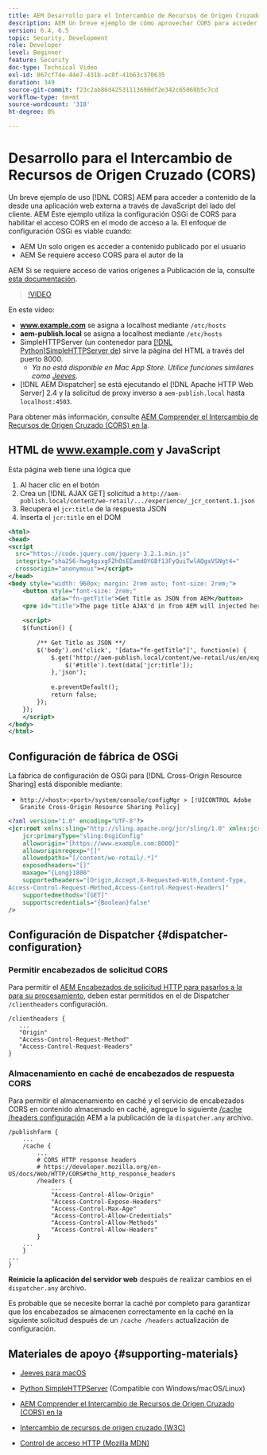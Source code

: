 ```yaml
---
title: AEM Desarrollo para el Intercambio de Recursos de Origen Cruzado (CORS) con la ayuda de la comunidad de
description: AEM Un breve ejemplo de cómo aprovechar CORS para acceder a contenido de la desde una aplicación web externa a través de JavaScript del lado del cliente.
version: 6.4, 6.5
topic: Security, Development
role: Developer
level: Beginner
feature: Security
doc-type: Technical Video
exl-id: 867cf74e-44e7-431b-ac8f-41b63c370635
duration: 349
source-git-commit: f23c2ab86d42531113690df2e342c65060b5c7cd
workflow-type: tm+mt
source-wordcount: '318'
ht-degree: 0%

---
```


# Desarrollo para el Intercambio de Recursos de Origen Cruzado (CORS)

Un breve ejemplo de uso [!DNL CORS] AEM para acceder a contenido de la desde una aplicación web externa a través de JavaScript del lado del cliente. AEM Este ejemplo utiliza la configuración OSGi de CORS para habilitar el acceso CORS en el modo de acceso a la. El enfoque de configuración OSGi es viable cuando:

* AEM Un solo origen es acceder a contenido publicado por el usuario
* AEM Se requiere acceso CORS para el autor de la

AEM Si se requiere acceso de varios orígenes a Publicación de la, consulte [esta documentación](https://experienceleague.adobe.com/docs/experience-manager-learn/getting-started-with-aem-headless/deployments/configurations/cors.html?lang=en#dispatcher-configuration).

>[!VIDEO](https://video.tv.adobe.com/v/18837?quality=12&learn=on)

En este vídeo:

* **www.example.com** se asigna a localhost mediante `/etc/hosts`
* **aem-publish.local** se asigna a localhost mediante `/etc/hosts`
* SimpleHTTPServer (un contenedor para [[!DNL Python]SimpleHTTPServer de](https://docs.python.org/2/library/simplehttpserver.html)) sirve la página del HTML a través del puerto 8000.
   * _Ya no está disponible en Mac App Store. Utilice funciones similares como [Jeeves](https://apps.apple.com/us/app/jeeves-local-http-server/id980824182?mt=12)._
* [!DNL AEM Dispatcher] se está ejecutando el [!DNL Apache HTTP Web Server] 2.4 y la solicitud de proxy inverso a `aem-publish.local` hasta `localhost:4503`.

Para obtener más información, consulte [AEM Comprender el Intercambio de Recursos de Origen Cruzado (CORS) en la](./understand-cross-origin-resource-sharing.md).

## HTML de www.example.com y JavaScript

Esta página web tiene una lógica que

1. Al hacer clic en el botón
1. Crea un [!DNL AJAX GET] solicitud a `http://aem-publish.local/content/we-retail/.../experience/_jcr_content.1.json`
1. Recupera el `jcr:title` de la respuesta JSON
1. Inserta el `jcr:title` en el DOM

```xml
<html>
<head>
<script
  src="https://code.jquery.com/jquery-3.2.1.min.js"
  integrity="sha256-hwg4gsxgFZhOsEEamdOYGBf13FyQuiTwlAQgxVSNgt4="
  crossorigin="anonymous"></script>   
</head>
<body style="width: 960px; margin: 2rem auto; font-size: 2rem;">
    <button style="font-size: 2rem;"
            data="fn-getTitle">Get Title as JSON from AEM</button>
    <pre id="title">The page title AJAX'd in from AEM will injected here</pre>
    
    <script>
    $(function() { 
        
        /** Get Title as JSON **/
        $('body').on('click', '[data="fn-getTitle"]', function(e) { 
            $.get('http://aem-publish.local/content/we-retail/us/en/experience/_jcr_content.1.json', function(data) {
                $('#title').text(data['jcr:title']);
            },'json');
            
            e.preventDefault();
            return false;
        });
    });
    </script>
</body>
</html>
```

## Configuración de fábrica de OSGi

La fábrica de configuración de OSGi para [!DNL Cross-Origin Resource Sharing] está disponible mediante:

* `http://<host>:<port>/system/console/configMgr > [!UICONTROL Adobe Granite Cross-Origin Resource Sharing Policy]`

```xml
<?xml version="1.0" encoding="UTF-8"?>
<jcr:root xmlns:sling="http://sling.apache.org/jcr/sling/1.0" xmlns:jcr="http://www.jcp.org/jcr/1.0"
    jcr:primaryType="sling:OsgiConfig"
    alloworigin="[https://www.example.com:8000]"
    alloworiginregexp="[]"
    allowedpaths="[/content/we-retail/.*]"
    exposedheaders="[]"
    maxage="{Long}1800"
    supportedheaders="[Origin,Accept,X-Requested-With,Content-Type,
Access-Control-Request-Method,Access-Control-Request-Headers]"
    supportedmethods="[GET]"
    supportscredentials="{Boolean}false"
/>
```

## Configuración de Dispatcher {#dispatcher-configuration}

### Permitir encabezados de solicitud CORS

Para permitir el [AEM Encabezados de solicitud HTTP para pasarlos a la para su procesamiento](https://experienceleague.adobe.com/docs/experience-manager-dispatcher/using/configuring/dispatcher-configuration.html?lang=en#specifying-the-http-headers-to-pass-through-clientheaders), deben estar permitidos en el de Dispatcher `/clientheaders` configuración.

```
/clientheaders {
   ...
   "Origin"
   "Access-Control-Request-Method"
   "Access-Control-Request-Headers"
}
```

### Almacenamiento en caché de encabezados de respuesta CORS

Para permitir el almacenamiento en caché y el servicio de encabezados CORS en contenido almacenado en caché, agregue lo siguiente [/cache /headers configuración](https://experienceleague.adobe.com/docs/experience-manager-dispatcher/using/configuring/dispatcher-configuration.html?lang=es#caching-http-response-headers) AEM a la publicación de la `dispatcher.any` archivo.

```
/publishfarm {
    ...
    /cache {
        ...
        # CORS HTTP response headers
        # https://developer.mozilla.org/en-US/docs/Web/HTTP/CORS#the_http_response_headers
        /headers {
            ...
            "Access-Control-Allow-Origin"
            "Access-Control-Expose-Headers"
            "Access-Control-Max-Age"
            "Access-Control-Allow-Credentials"
            "Access-Control-Allow-Methods"
            "Access-Control-Allow-Headers"
        }
    ...
    }
...
}
```

**Reinicie la aplicación del servidor web** después de realizar cambios en el `dispatcher.any` archivo.

Es probable que se necesite borrar la caché por completo para garantizar que los encabezados se almacenen correctamente en la caché en la siguiente solicitud después de un `/cache /headers` actualización de configuración.

## Materiales de apoyo {#supporting-materials}

* [Jeeves para macOS](https://apps.apple.com/us/app/jeeves-local-http-server/id980824182?mt=12)
* [Python SimpleHTTPServer](https://docs.python.o:qrg/2/library/simplehttpserver.html) (Compatible con Windows/macOS/Linux)

* [AEM Comprender el Intercambio de Recursos de Origen Cruzado (CORS) en la](./understand-cross-origin-resource-sharing.md)
* [Intercambio de recursos de origen cruzado (W3C)](https://www.w3.org/TR/cors/)
* [Control de acceso HTTP (Mozilla MDN)](https://developer.mozilla.org/en-US/docs/Web/HTTP/Access_control_CORS)
